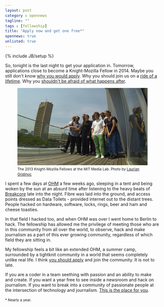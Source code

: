 ```yaml
---
layout: post
category : opennews
tagline: ""
tags : [fellowship]
title: "Apply now and get one free*"
opennews: true
unlisted: true
---
```

{% include JB/setup %}


So, tonight is the last night to get your application in. Tomorrow, applications close to become a Knight-Mozilla Fellow in 2014. Maybe you still don't know [why you would apply](http://dansinker.com/post/58361079881/opennews-looking-vs-leaping). Why you should join us on a [ride of a lifetime](http://dansinker.com/post/57449914079/opennews-knight-mozilla-fellowships-what-do-you). Why you [shouldn't be afraid of what happens after](http://slifty.com/2013/08/opennews-applicants-be-warned/).

<figure>
	<img alt="The fellowship by Laurian Gridinoc" src="/assets/themes/intheopen/img/thefellows.jpeg" />
	<small>The 2013 Knight-Mozilla Fellows at the MIT Media Lab. Photo by <a href="http://www.flickr.com/people/gridinoc/" target="_blank">Laurian Gridinoc</a></small>
</figure>

<!-- There are 8 fellows this year, and 5 alumni and they have all expressed why their experience is unique, and how the OpenNews fellowship has helped them, changed them and blown their minds. 
 -->
I spent a few days at [OHM](https://ohm2013.org/site/) a few weeks ago, sleeping in a tent and being woken by the sun at an absurd time after listening to the heavy beats of [Breakcore](http://www.last.fm/tag/breakcore) late into the night. Fibre was laid into the ground, and access points dressed as Data Toilets - provided internet out to the distant trees. People hacked on hardware, software, locks, rings, beer and ham and cheese toasties.

In that field I hacked too, and when OHM was over I went home to Berlin to hack. The fellowship has allowed me the privilege of meeting those who are in this community from all over the world, to observe, hack and make journalism as a part of this ever growing community, regardless of which field they are sitting in.

My fellowship feels a bit like an extended OHM, a summer camp, surrounded by a tightknit community in a world that seems completely unlike real life. I think [you should apply](http://mozillaopennews.org/fellowships/apply.html) and join the community. It is not to late. 

If you are a coder in a team seething with passion and an ability to make and create. If you want a year free to see inside a newsroom and hack on journalism. If you want to break into a community of passionate people at the intersection of technology and journalism. [This is the place for you](http://mozillaopennews.org/fellowships/apply.html). 

<p><small>* Nearly a year.</small></p>
